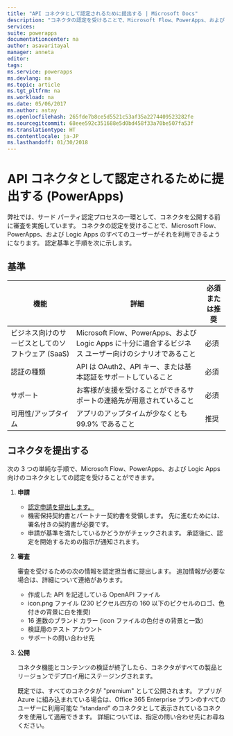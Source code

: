 ```yaml
---
title: "API コネクタとして認定されるために提出する | Microsoft Docs"
description: "コネクタの認定を受けることで、Microsoft Flow、PowerApps、および Logic Apps のすべてのユーザーがそれを利用できるようになります。"
services: 
suite: powerapps
documentationcenter: na
author: asavaritayal
manager: anneta
editor: 
tags: 
ms.service: powerapps
ms.devlang: na
ms.topic: article
ms.tgt_pltfrm: na
ms.workload: na
ms.date: 05/06/2017
ms.author: astay
ms.openlocfilehash: 265fde7b8ce5d5521c53af35a2274409523282fe
ms.sourcegitcommit: 68eee592c351688e5d0bd458f33a70be507fa53f
ms.translationtype: HT
ms.contentlocale: ja-JP
ms.lasthandoff: 01/30/2018
---
```

# <a name="submit-for-certification-as-an-api-connector-powerapps"></a>API コネクタとして認定されるために提出する (PowerApps)
弊社では、サード パーティ認定プロセスの一環として、コネクタを公開する前に審査を実施しています。 コネクタの認定を受けることで、Microsoft Flow、PowerApps、および Logic Apps のすべてのユーザーがそれを利用できるようになります。 認定基準と手順を次に示します。

## <a name="criteria"></a>基準
| 機能 | 詳細 | 必須または推奨 |
| --- | --- | --- |
| ビジネス向けのサービスとしてのソフトウェア (SaaS) |Microsoft Flow、PowerApps、および Logic Apps に十分に適合するビジネス ユーザー向けのシナリオであること |必須 |
| 認証の種類 |API は OAuth2、API キー、または基本認証をサポートしていること |必須 |
| サポート |お客様が支援を受けることができるサポートの連絡先が用意されていること |必須 |
| 可用性/アップタイム |アプリのアップタイムが少なくとも 99.9% であること |推奨 |

## <a name="submitting-your-connector"></a>コネクタを提出する
次の 3 つの単純な手順で、Microsoft Flow、PowerApps、および Logic Apps 向けのコネクタとしての認定を受けることができます。

1. **申請**
   
   * [認定申請を提出します。](https://go.microsoft.com/fwlink/?linkid=848754)
   * 機密保持契約書とパートナー契約書を受領します。 先に進むためには、署名付きの契約書が必要です。
   * 申請が基準を満たしているかどうかがチェックされます。 承認後に、認定を開始するための指示が通知されます。
2. **審査**
   
    審査を受けるための次の情報を認定担当者に提出します。 追加情報が必要な場合は、詳細について連絡があります。
   
   * 作成した API を記述している OpenAPI ファイル
   * icon.png ファイル (230 ピクセル四方の 160 以下のピクセルのロゴ、色付きの背景に白を推奨)
   * 16 進数のブランド カラー (icon ファイルの色付きの背景と一致)
   * 検証用のテスト アカウント
   * サポートの問い合わせ先
3. **公開**
   
    コネクタ機能とコンテンツの検証が終了したら、コネクタがすべての製品とリージョンでデプロイ用にステージングされます。 
   
    既定では、すべてのコネクタが "premium" として公開されます。 アプリが Azure に組み込まれている場合は、Office 365 Enterprise プランのすべてのユーザーに利用可能な “standard” のコネクタとして表示されているコネクタを使用して適用できます。 詳細については、指定の問い合わせ先にお尋ねください。

